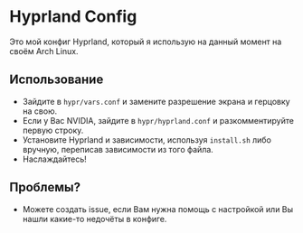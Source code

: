# Hyprland Config
Это мой конфиг Hyprland, который я использую на данный момент на своём Arch Linux.

## Использование
- Зайдите в `hypr/vars.conf` и замените разрешение экрана и герцовку на свою.
- Если у Вас NVIDIA, зайдите в `hypr/hyprland.conf` и разкомментируйте первую строку.
- Установите Hyprland и зависимости, используя `install.sh` либо вручную, переписав зависимости из того файла.
- Наслаждайтесь!

## Проблемы?
- Можете создать issue, если Вам нужна помощь с настройкой или Вы нашли какие-то недочёты в конфиге.
